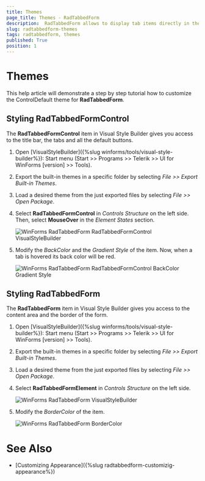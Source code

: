 ```yaml
---
title: Themes
page_title: Themes - RadTabbedForm
description:  RadTabbedForm allows to display tab items directly in the title bar  
slug: radtabbedform-themes
tags: radtabbedform, themes
published: True
position: 1
---
```


# Themes

This help article will demonstrate a step by step tutorial how to customize the ControlDefault theme for __RadTabbedForm__.

## Styling RadTabbedFormControl

The **RadTabbedFormControl** item in Visual Style Builder gives you access to the title bar, the tabs and all the default buttons. 

1. Open [VisualStyleBuilder]({%slug winforms/tools/visual-style-builder%}): Start menu (Start >> Programs >> Telerik >> UI for WinForms [version] >> Tools).

1. Export the built-in themes in a specific folder by selecting *File >> Export Built-in Themes*.

1. Load a desired theme from the just exported files by selecting *File >> Open Package*.

1. Select __RadTabbedFormControl__ in *Controls Structure* on the left side. Then, select __MouseOver__ in the *Element States* section.

    ![WinForms RadTabbedForm RadTabbedFormControl VisualStyleBuilder](images/radtabbedform-themes001.png)

1. Modify the *BackColor* and the *Gradient Style* of the item. Now, when a tab is hovered its back color will be red.
    
    ![WinForms RadTabbedForm RadTabbedFormControl BackColor Gradient Style](images/radtabbedform-themes002.png)


## Styling RadTabbedForm

The __RadTabbedForm__ item in Visual Style Builder gives you access to the content area and the border of the form.

1. Open [VisualStyleBuilder]({%slug winforms/tools/visual-style-builder%}): Start menu (Start >> Programs >> Telerik >> UI for WinForms [version] >> Tools).

1. Export the built-in themes in a specific folder by selecting *File >> Export Built-in Themes*.

1. Load a desired theme from the just exported files by selecting *File >> Open Package*.

1. Select __RadTabbedFormElement__ in *Controls Structure* on the left side.  

    ![WinForms RadTabbedForm VisualStyleBuilder](images/radtabbedform-themes003.png)

1. Modify the *BorderColor* of the item.
    
    ![WinForms RadTabbedForm BorderColor](images/radtabbedform-themes004.png)


# See Also

* [Customizing Appearance]({%slug radtabbedform-customizig-appearance%})
